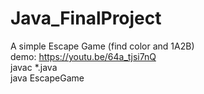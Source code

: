 # Java_FinalProject
A simple Escape Game (find color and 1A2B)  
demo: https://youtu.be/64a_tjsi7nQ  
javac *.java  
java EscapeGame  
